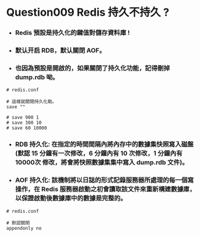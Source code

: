Question009 Redis 持久不持久 ?
=====
* ### Redis 預設是持久化的鍵值對儲存資料庫 !
* ### 默认开启 RDB，默认關閉 AOF。
* ### 也因為預設是開啟的，如果關閉了持久化功能，記得刪掉 dump.rdb 呦。
```
# redis.conf

# 這樣就關閉持久化勒。
save ""

# save 900 1
# save 300 10
# save 60 10000
```
* ### RDB 持久化: 在指定的時間間隔內將內存中的數據集快照寫入磁盤(默認 15 分鐘有一次修改，6 分鐘內有 10 次修改，1 分鐘內有 10000次 修改，將會將快照數據集集中寫入 dump.rdb 文件)。
* ### AOF 持久化: 該機制將以日誌的形式記錄服務器所處理的每一個寫操作，在 Redis 服務器啟動之初會讀取該文件來重新構建數據庫，以保證啟動後數據庫中的數據是完整的。
```
# redis.conf

# 默認關閉
appendonly no
```
<br />
